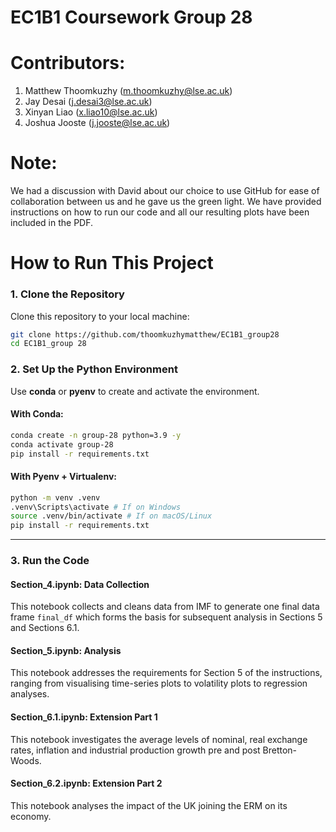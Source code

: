 # EC1B1 Coursework Group 28

# Contributors:
1. Matthew Thoomkuzhy (m.thoomkuzhy@lse.ac.uk)
2. Jay Desai (j.desai3@lse.ac.uk)
3. Xinyan Liao (x.liao10@lse.ac.uk)
4. Joshua Jooste (j.jooste@lse.ac.uk)

# Note:
We had a discussion with David about our choice to use GitHub for ease of collaboration between us and he gave us the green light. We have provided instructions on how to run our code and all our resulting plots have been included in the PDF.

# How to Run This Project

### 1. Clone the Repository  
Clone this repository to your local machine:  
```bash
git clone https://github.com/thoomkuzhymatthew/EC1B1_group28
cd EC1B1_group 28

```
### 2. Set Up the Python Environment  
Use **conda** or **pyenv** to create and activate the environment.

#### With Conda:  
```bash
conda create -n group-28 python=3.9 -y
conda activate group-28
pip install -r requirements.txt
```

#### With Pyenv + Virtualenv:
``` bash
python -m venv .venv
.venv\Scripts\activate # If on Windows
source .venv/bin/activate # If on macOS/Linux
pip install -r requirements.txt
```
---

### 3. Run the Code  

#### Section_4.ipynb: Data Collection  
This notebook collects and cleans data from IMF to generate one final data frame `final_df` which forms the basis for subsequent analysis in Sections 5 and Sections 6.1.

#### Section_5.ipynb: Analysis  
This notebook addresses the requirements for Section 5 of the instructions, ranging from visualising time-series plots to volatility plots to regression analyses. 

#### Section_6.1.ipynb: Extension Part 1
This notebook investigates the average levels of nominal, real exchange rates, inflation and industrial production growth pre and post Bretton-Woods. 

#### Section_6.2.ipynb: Extension Part 2
This notebook analyses the impact of the UK joining the ERM on its economy.




